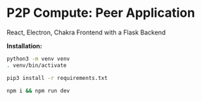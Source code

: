 # P2P Compute: Peer Application

React, Electron, Chakra Frontend with a Flask Backend

**Installation:**

```sh
python3 -m venv venv
. venv/bin/activate

pip3 install -r requirements.txt

npm i && npm run dev
```
